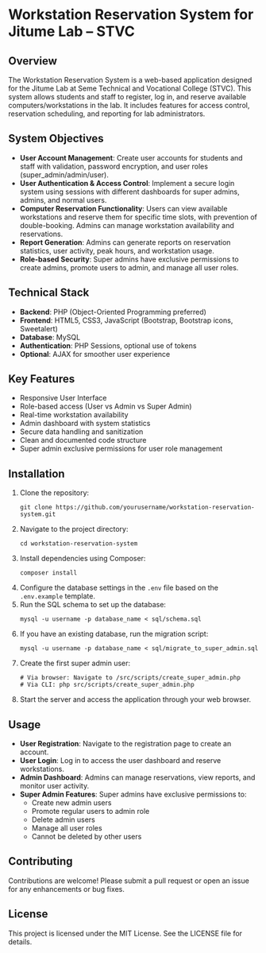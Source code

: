 # Workstation Reservation System for Jitume Lab – STVC

## Overview
The Workstation Reservation System is a web-based application designed for the Jitume Lab at Seme Technical and Vocational College (STVC). This system allows students and staff to register, log in, and reserve available computers/workstations in the lab. It includes features for access control, reservation scheduling, and reporting for lab administrators.

## System Objectives
- **User Account Management**: Create user accounts for students and staff with validation, password encryption, and user roles (super_admin/admin/user).
- **User Authentication & Access Control**: Implement a secure login system using sessions with different dashboards for super admins, admins, and normal users.
- **Computer Reservation Functionality**: Users can view available workstations and reserve them for specific time slots, with prevention of double-booking. Admins can manage workstation availability and reservations.
- **Report Generation**: Admins can generate reports on reservation statistics, user activity, peak hours, and workstation usage.
- **Role-based Security**: Super admins have exclusive permissions to create admins, promote users to admin, and manage all user roles.

## Technical Stack
- **Backend**: PHP (Object-Oriented Programming preferred)
- **Frontend**: HTML5, CSS3, JavaScript (Bootstrap, Bootstrap icons, Sweetalert)
- **Database**: MySQL
- **Authentication**: PHP Sessions, optional use of tokens
- **Optional**: AJAX for smoother user experience

## Key Features
- Responsive User Interface
- Role-based access (User vs Admin vs Super Admin)
- Real-time workstation availability
- Admin dashboard with system statistics
- Secure data handling and sanitization
- Clean and documented code structure
- Super admin exclusive permissions for user role management

## Installation
1. Clone the repository:
   ```
   git clone https://github.com/yourusername/workstation-reservation-system.git
   ```
2. Navigate to the project directory:
   ```
   cd workstation-reservation-system
   ```
3. Install dependencies using Composer:
   ```
   composer install
   ```
4. Configure the database settings in the `.env` file based on the `.env.example` template.
5. Run the SQL schema to set up the database:
   ```
   mysql -u username -p database_name < sql/schema.sql
   ```
6. If you have an existing database, run the migration script:
   ```
   mysql -u username -p database_name < sql/migrate_to_super_admin.sql
   ```
7. Create the first super admin user:
   ```
   # Via browser: Navigate to /src/scripts/create_super_admin.php
   # Via CLI: php src/scripts/create_super_admin.php
   ```
8. Start the server and access the application through your web browser.

## Usage
- **User Registration**: Navigate to the registration page to create an account.
- **User Login**: Log in to access the user dashboard and reserve workstations.
- **Admin Dashboard**: Admins can manage reservations, view reports, and monitor user activity.
- **Super Admin Features**: Super admins have exclusive permissions to:
  - Create new admin users
  - Promote regular users to admin role
  - Delete admin users
  - Manage all user roles
  - Cannot be deleted by other users

## Contributing
Contributions are welcome! Please submit a pull request or open an issue for any enhancements or bug fixes.

## License
This project is licensed under the MIT License. See the LICENSE file for details.